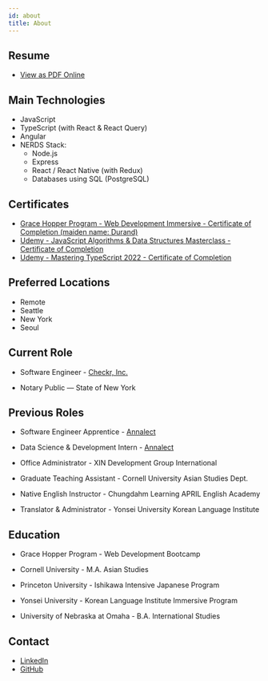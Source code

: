 ```yaml
---
id: about
title: About
---
```


## Resume

- <a href="https://kateres2021.s3.amazonaws.com/Katherine-Lee-Resume.pdf" target="_blank" rel="noopener noreferrer">View as PDF Online</a>

## Main Technologies

- JavaScript
- TypeScript (with React & React Query)
- Angular
- NERDS Stack:
  - Node.js
  - Express
  - React / React Native (with Redux)
  - Databases using SQL (PostgreSQL)

## Certificates

- <a href="https://kateres2021.s3.amazonaws.com/Katherine+Durand+GH+Certificate+of+Completion.pdf" target=”_blank” rel="noopener noreferrer">Grace Hopper Program - Web Development Immersive - Certificate of Completion (maiden name: Durand)</a>
- <a href="https://www.udemy.com/certificate/UC-010cfcda-2c7f-4d7c-8782-ae1d4c319313/" target=”_blank” rel="noopener noreferrer">Udemy - JavaScript Algorithms & Data Structures Masterclass - Certificate of Completion</a>
- <a href="https://www.udemy.com/certificate/UC-01e07e07-5a7d-483f-a1d1-55286702e6c7/" target=”_blank” rel="noopener noreferrer">Udemy - Mastering TypeScript 2022 - Certificate of Completion</a>

## Preferred Locations

- Remote
- Seattle
- New York
- Seoul

## Current Role

- Software Engineer - <a href="https://www.checkr.com/" target=”_blank” rel="noopener noreferrer">Checkr, Inc.</a>

- Notary Public — State of New York

## Previous Roles

- Software Engineer Apprentice - <a href="https://www.annalect.com/" target=”_blank” rel="noopener noreferrer">Annalect</a>

- Data Science & Development Intern - <a href="https://www.annalect.com/" target=”_blank” rel="noopener noreferrer">Annalect</a>

- Office Administrator - XIN Development Group International

- Graduate Teaching Assistant - Cornell University Asian Studies Dept.

- Native English Instructor - Chungdahm Learning APRIL English Academy

- Translator & Administrator - Yonsei University Korean Language Institute

## Education

- Grace Hopper Program - Web Development Bootcamp

- Cornell University - M.A. Asian Studies

- Princeton University - Ishikawa Intensive Japanese Program

- Yonsei University - Korean Language Institute Immersive Program

- University of Nebraska at Omaha - B.A. International Studies

## Contact

- <a href="https://www.linkedin.com/in/katherinelee703/" target=”_blank” rel="noopener noreferrer">LinkedIn</a>
- <a href="https://github.com/katherinelee703" target=”_blank” rel="noopener noreferrer">GitHub</a>
